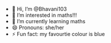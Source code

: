- 👋 Hi, I’m @Bhavani103
- 👀 I’m interested in maths!!!
- 🌱 I’m currently learning maths
- 😄 Pronouns: she/her
- ⚡ Fun fact: my favourtie colour is blue

<!---
Bhavani103/Bhavani103 is a ✨ special ✨ repository because its `README.md` (this file) appears on your GitHub profile.
You can click the Preview link to take a look at your changes.
--->
